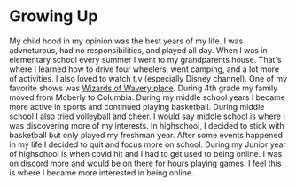 # Growing Up



My child hood in my opinion was the best years of my life. I was advneturous, had no responsibilities, and played all day. When I was in elementary school every summer I went to my grandparents house. That's where I learned how to drive four wheelers, went camping, and a lot more of activities. I also loved to watch t.v (especially Disney channel). One of my favorite shows was [Wizards of Wavery place](https://en.wikipedia.org/wiki/Wizards_of_Waverly_Place). During 4th grade my family moved from Moberly to Columbia.
  During my middle school years I became more active in sports and continued playing basketball. During middle school I also tried volleyball and cheer. I would say middle school is where I was discovering more of my interests. 
  In highschool, I decided to stick with basketball but only played my freshman year. After some events happened in my life I decided to quit and focus more on school. During my Junior year of highschool is when covid hit and I had to get used to being online. I was on discord more and would be on there for hours playing games. I feel this is where I became more interested in being online.
